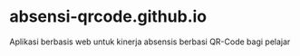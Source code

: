 # absensi-qrcode.github.io
Aplikasi berbasis web untuk kinerja absensis berbasi QR-Code bagi pelajar
